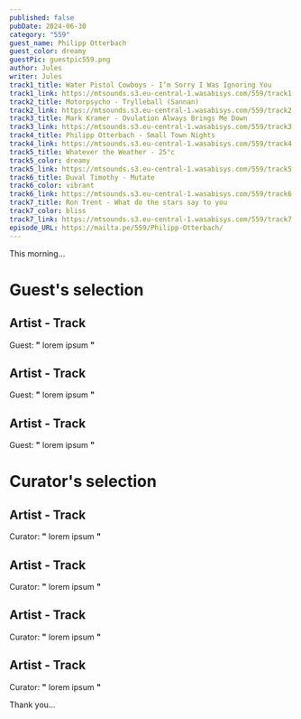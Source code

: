 ```yaml
---
published: false
pubDate: 2024-06-30
category: "559"
guest_name: Philipp Otterbach
guest_color: dreamy
guestPic: guestpic559.png
author: Jules
writer: Jules
track1_title: Water Pistol Cowboys - I’m Sorry I Was Ignoring You
track1_link: https://mtsounds.s3.eu-central-1.wasabisys.com/559/track1.mp3
track2_title: Motorpsycho - Trylleball (Sannan)
track2_link: https://mtsounds.s3.eu-central-1.wasabisys.com/559/track2.mp3
track3_title: Mark Kramer - Ovulation Always Brings Me Down
track3_link: https://mtsounds.s3.eu-central-1.wasabisys.com/559/track3.mp3
track4_title: Philipp Otterbach - Small Town Nights
track4_link: https://mtsounds.s3.eu-central-1.wasabisys.com/559/track4.mp3
track5_title: Whatever the Weather - 25°c
track5_color: dreamy
track5_link: https://mtsounds.s3.eu-central-1.wasabisys.com/559/track5.mp3
track6_title: Duval Timothy - Mutate
track6_color: vibrant
track6_link: https://mtsounds.s3.eu-central-1.wasabisys.com/559/track6.mp3
track7_title: Ron Trent - What do the stars say to you
track7_color: bliss
track7_link: https://mtsounds.s3.eu-central-1.wasabisys.com/559/track7.mp3
episode_URL: https://mailta.pe/559/Philipp-Otterbach/
---
```

This morning... 
 # Guest's selection 
 ## Artist - Track 
 Guest: **"** lorem ipsum **"** 
 ## Artist - Track 
 Guest: **"** lorem ipsum **"** 
 ## Artist - Track 
 Guest: **"** lorem ipsum **"** 
 # Curator's selection 
 ## Artist - Track 
 Curator: **"** lorem ipsum **"** 
 ## Artist - Track 
 Curator: **"** lorem ipsum **"** 
 ## Artist - Track 
 Curator: **"** lorem ipsum **"** 
 ## Artist - Track 
 Curator: **"** lorem ipsum **"** 

 Thank you... 
